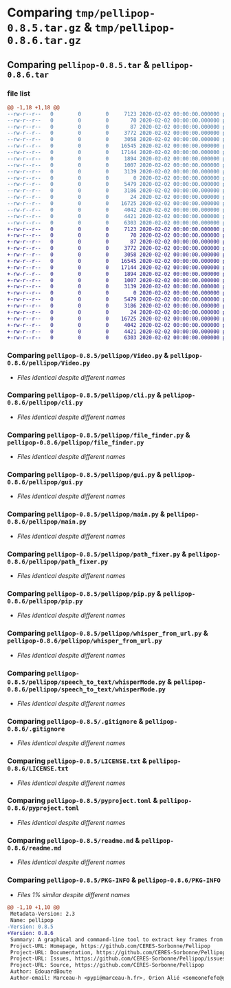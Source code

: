 # Comparing `tmp/pellipop-0.8.5.tar.gz` & `tmp/pellipop-0.8.6.tar.gz`

## Comparing `pellipop-0.8.5.tar` & `pellipop-0.8.6.tar`

### file list

```diff
@@ -1,18 +1,18 @@
--rw-r--r--   0        0        0     7123 2020-02-02 00:00:00.000000 pellipop-0.8.5/pellipop/Video.py
--rw-r--r--   0        0        0       70 2020-02-02 00:00:00.000000 pellipop-0.8.5/pellipop/__about__.py
--rw-r--r--   0        0        0       87 2020-02-02 00:00:00.000000 pellipop-0.8.5/pellipop/__init__.py
--rw-r--r--   0        0        0     3772 2020-02-02 00:00:00.000000 pellipop-0.8.5/pellipop/cli.py
--rw-r--r--   0        0        0     3058 2020-02-02 00:00:00.000000 pellipop-0.8.5/pellipop/file_finder.py
--rw-r--r--   0        0        0    16545 2020-02-02 00:00:00.000000 pellipop-0.8.5/pellipop/gui.py
--rw-r--r--   0        0        0    17144 2020-02-02 00:00:00.000000 pellipop-0.8.5/pellipop/main.py
--rw-r--r--   0        0        0     1894 2020-02-02 00:00:00.000000 pellipop-0.8.5/pellipop/path_fixer.py
--rw-r--r--   0        0        0     1007 2020-02-02 00:00:00.000000 pellipop-0.8.5/pellipop/pip.py
--rw-r--r--   0        0        0     3139 2020-02-02 00:00:00.000000 pellipop-0.8.5/pellipop/whisper_from_url.py
--rw-r--r--   0        0        0        0 2020-02-02 00:00:00.000000 pellipop-0.8.5/pellipop/speech_to_text/__init__.py
--rw-r--r--   0        0        0     5479 2020-02-02 00:00:00.000000 pellipop-0.8.5/pellipop/speech_to_text/whisperMode.py
--rw-r--r--   0        0        0     3186 2020-02-02 00:00:00.000000 pellipop-0.8.5/.gitignore
--rw-r--r--   0        0        0       24 2020-02-02 00:00:00.000000 pellipop-0.8.5/.hgignore
--rw-r--r--   0        0        0    16725 2020-02-02 00:00:00.000000 pellipop-0.8.5/LICENSE.txt
--rw-r--r--   0        0        0     4042 2020-02-02 00:00:00.000000 pellipop-0.8.5/pyproject.toml
--rw-r--r--   0        0        0     4421 2020-02-02 00:00:00.000000 pellipop-0.8.5/readme.md
--rw-r--r--   0        0        0     6303 2020-02-02 00:00:00.000000 pellipop-0.8.5/PKG-INFO
+-rw-r--r--   0        0        0     7123 2020-02-02 00:00:00.000000 pellipop-0.8.6/pellipop/Video.py
+-rw-r--r--   0        0        0       70 2020-02-02 00:00:00.000000 pellipop-0.8.6/pellipop/__about__.py
+-rw-r--r--   0        0        0       87 2020-02-02 00:00:00.000000 pellipop-0.8.6/pellipop/__init__.py
+-rw-r--r--   0        0        0     3772 2020-02-02 00:00:00.000000 pellipop-0.8.6/pellipop/cli.py
+-rw-r--r--   0        0        0     3058 2020-02-02 00:00:00.000000 pellipop-0.8.6/pellipop/file_finder.py
+-rw-r--r--   0        0        0    16545 2020-02-02 00:00:00.000000 pellipop-0.8.6/pellipop/gui.py
+-rw-r--r--   0        0        0    17144 2020-02-02 00:00:00.000000 pellipop-0.8.6/pellipop/main.py
+-rw-r--r--   0        0        0     1894 2020-02-02 00:00:00.000000 pellipop-0.8.6/pellipop/path_fixer.py
+-rw-r--r--   0        0        0     1007 2020-02-02 00:00:00.000000 pellipop-0.8.6/pellipop/pip.py
+-rw-r--r--   0        0        0     3139 2020-02-02 00:00:00.000000 pellipop-0.8.6/pellipop/whisper_from_url.py
+-rw-r--r--   0        0        0        0 2020-02-02 00:00:00.000000 pellipop-0.8.6/pellipop/speech_to_text/__init__.py
+-rw-r--r--   0        0        0     5479 2020-02-02 00:00:00.000000 pellipop-0.8.6/pellipop/speech_to_text/whisperMode.py
+-rw-r--r--   0        0        0     3186 2020-02-02 00:00:00.000000 pellipop-0.8.6/.gitignore
+-rw-r--r--   0        0        0       24 2020-02-02 00:00:00.000000 pellipop-0.8.6/.hgignore
+-rw-r--r--   0        0        0    16725 2020-02-02 00:00:00.000000 pellipop-0.8.6/LICENSE.txt
+-rw-r--r--   0        0        0     4042 2020-02-02 00:00:00.000000 pellipop-0.8.6/pyproject.toml
+-rw-r--r--   0        0        0     4421 2020-02-02 00:00:00.000000 pellipop-0.8.6/readme.md
+-rw-r--r--   0        0        0     6303 2020-02-02 00:00:00.000000 pellipop-0.8.6/PKG-INFO
```

### Comparing `pellipop-0.8.5/pellipop/Video.py` & `pellipop-0.8.6/pellipop/Video.py`

 * *Files identical despite different names*

### Comparing `pellipop-0.8.5/pellipop/cli.py` & `pellipop-0.8.6/pellipop/cli.py`

 * *Files identical despite different names*

### Comparing `pellipop-0.8.5/pellipop/file_finder.py` & `pellipop-0.8.6/pellipop/file_finder.py`

 * *Files identical despite different names*

### Comparing `pellipop-0.8.5/pellipop/gui.py` & `pellipop-0.8.6/pellipop/gui.py`

 * *Files identical despite different names*

### Comparing `pellipop-0.8.5/pellipop/main.py` & `pellipop-0.8.6/pellipop/main.py`

 * *Files identical despite different names*

### Comparing `pellipop-0.8.5/pellipop/path_fixer.py` & `pellipop-0.8.6/pellipop/path_fixer.py`

 * *Files identical despite different names*

### Comparing `pellipop-0.8.5/pellipop/pip.py` & `pellipop-0.8.6/pellipop/pip.py`

 * *Files identical despite different names*

### Comparing `pellipop-0.8.5/pellipop/whisper_from_url.py` & `pellipop-0.8.6/pellipop/whisper_from_url.py`

 * *Files identical despite different names*

### Comparing `pellipop-0.8.5/pellipop/speech_to_text/whisperMode.py` & `pellipop-0.8.6/pellipop/speech_to_text/whisperMode.py`

 * *Files identical despite different names*

### Comparing `pellipop-0.8.5/.gitignore` & `pellipop-0.8.6/.gitignore`

 * *Files identical despite different names*

### Comparing `pellipop-0.8.5/LICENSE.txt` & `pellipop-0.8.6/LICENSE.txt`

 * *Files identical despite different names*

### Comparing `pellipop-0.8.5/pyproject.toml` & `pellipop-0.8.6/pyproject.toml`

 * *Files identical despite different names*

### Comparing `pellipop-0.8.5/readme.md` & `pellipop-0.8.6/readme.md`

 * *Files identical despite different names*

### Comparing `pellipop-0.8.5/PKG-INFO` & `pellipop-0.8.6/PKG-INFO`

 * *Files 1% similar despite different names*

```diff
@@ -1,10 +1,10 @@
 Metadata-Version: 2.3
 Name: pellipop
-Version: 0.8.5
+Version: 0.8.6
 Summary: A graphical and command-line tool to extract key frames from videos along with their retranscription. It uses the Whisper API to transcribe the audio. It also generates a CSV file with the extracted key frames and their corresponding text.
 Project-URL: Homepage, https://github.com/CERES-Sorbonne/Pellipop
 Project-URL: Documentation, https://github.com/CERES-Sorbonne/Pellipop#readme
 Project-URL: Issues, https://github.com/CERES-Sorbonne/Pellipop/issues
 Project-URL: Source, https://github.com/CERES-Sorbonne/Pellipop
 Author: EdouardBoute
 Author-email: Marceau-h <pypi@marceau-h.fr>, Orion Alié <someonefefe@gmail.com>
```

